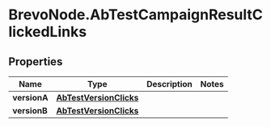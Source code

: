 # BrevoNode.AbTestCampaignResultClickedLinks

## Properties
Name | Type | Description | Notes
------------ | ------------- | ------------- | -------------
**versionA** | [**AbTestVersionClicks**](AbTestVersionClicks.md) |  | 
**versionB** | [**AbTestVersionClicks**](AbTestVersionClicks.md) |  | 


